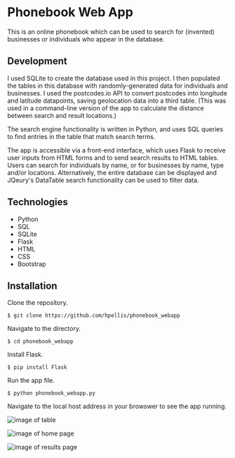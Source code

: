 # Phonebook Web App

This is an online phonebook which can be used to search for (invented) businesses or individuals who appear in the database. 

## Development
I used SQLite to create the database used in this project. I then populated the tables in this database with randomly-generated data for individuals and businesses. I used the postcodes.io API to convert postcodes into longitude and latitude datapoints, saving geolocation data into a third table. (This was used in a command-line version of the app to calculate the distance between search and result locations.)

The search engine functionality is written in Python, and uses SQL queries to find entries in the table that match search terms. 

The app is accessible via a front-end interface, which uses Flask to receive user inputs from HTML forms and to send search results to HTML tables. Users can search for individuals by name, or for businesses by name, type and/or locations. Alternatively, the entire database can be displayed and JQeury's DataTable search functionality can be used to filter data. 

## Technologies
* Python
* SQL
* SQLite
* Flask
* HTML
* CSS
* Bootstrap


## Installation

Clone the repository.

```$ git clone https://github.com/hpellis/phonebook_webapp```

Navigate to the directory. 

```$ cd phonebook_webapp```

Install Flask.

```$ pip install Flask```

Run the app file.

```$ python phonebook_webapp.py```

Navigate to the local host address in your browswer to see the app running.


![image of table](/final_images/table.png?raw=true "Table")


![image of home page](/final_images/home_page.png?raw=true "Home Page")


![image of results page](/final_images/results_page.png?raw=true "Results Page")
